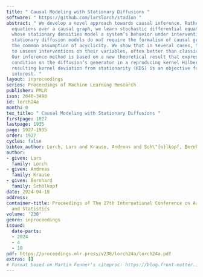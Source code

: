```yaml
---
title: " Causal Modeling with Stationary Diffusions "
software: " https://github.com/larslorch/stadion "
abstract: " We develop a novel approach towards causal inference. Rather than structural
  equations over a causal graph, we learn stochastic differential equations (SDEs)
  whose stationary densities model a system’s behavior under interventions. These
  stationary diffusion models do not require the formalism of causal graphs, let alone
  the common assumption of acyclicity. We show that in several cases, they generalize
  to unseen interventions on their variables, often better than classical approaches.
  Our inference method is based on a new theoretical result that expresses a stationarity
  condition on the diffusion’s generator in a reproducing kernel Hilbert space. The
  resulting kernel deviation from stationarity (KDS) is an objective function of independent
  interest. "
layout: inproceedings
series: Proceedings of Machine Learning Research
publisher: PMLR
issn: 2640-3498
id: lorch24a
month: 0
tex_title: " Causal Modeling with Stationary Diffusions "
firstpage: 1927
lastpage: 1935
page: 1927-1935
order: 1927
cycles: false
bibtex_author: Lorch, Lars and Krause, Andreas and Sch\"{o}lkopf, Bernhard
author:
- given: Lars
  family: Lorch
- given: Andreas
  family: Krause
- given: Bernhard
  family: Schölkopf
date: 2024-04-18
address:
container-title: Proceedings of The 27th International Conference on Artificial Intelligence
  and Statistics
volume: '238'
genre: inproceedings
issued:
  date-parts:
  - 2024
  - 4
  - 18
pdf: https://proceedings.mlr.press/v238/lorch24a/lorch24a.pdf
extras: []
# Format based on Martin Fenner's citeproc: https://blog.front-matter.io/posts/citeproc-yaml-for-bibliographies/
---
```

